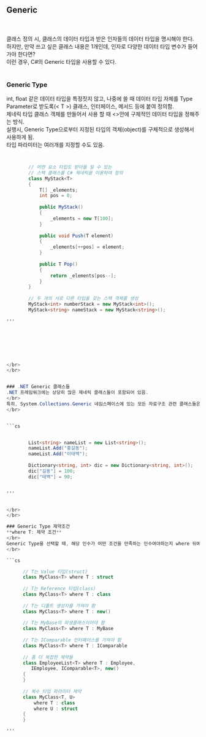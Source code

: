 ## Generic
</br>
</br>
클래스 정의 시, 클래스의 데이터 타입과 받은 인자들의 데이터 타입을 명시해야 한다.
</br>
하지만, 만약 쓰고 싶은 클래스 내용은 1개인데, 인자로 다양한 데이터 타입 변수가 들어가야 한다면?
</br>
이런 경우, C#의 Generic 타입을 사용할 수 있다.
</br>
</br>

### Generic Type
int, float 같은 데이터 타입을 특정짓지 않고, 나중에 쓸 때 데이터 타입 자체를 Type Parameter로 받도록(< T >) 클래스, 인터페이스, 메서드 등에 붙여 정의함.
</br>
제네릭 타입 클래스 객체를 만들어서 사용 할 때 <>안에 구체적인 데이터 타입을 정해주는 방식.
</br>
실행시, Generic Type으로부터 지정된 타입의 객체(object)를 구체적으로 생성해서 사용하게 됨.
</br>
타입 파라미터는 여러개를 지정할 수도 있음.
</br>

```cs


        // 어떤 요소 타입도 받아들 일 수 있는
        // 스택 클래스를 C# 제네릭을 이용하여 정의
        class MyStack<T>
        {
            T[] _elements;
            int pos = 0;
        
            public MyStack()
            {
                _elements = new T[100];
            }
        
            public void Push(T element)
            {
                _elements[++pos] = element;
            }
        
            public T Pop()
            {
                return _elements[pos--];
            }
        }
        
        // 두 개의 서로 다른 타입을 갖는 스택 객체를 생성
        MyStack<int> numberStack = new MyStack<int>();
        MyStack<string> nameStack = new MyStack<string>();
        
'''







</br>
</br>


### .NET Generic 클래스들
.NET 프레임워크에는 상당히 많은 제네릭 클래스들이 포함되어 있음.
</br>
특히, System.Collections.Generic 네임스페이스에 있는 모든 자료구조 관련 클래스들은 제네릭 타입임. (List<T>, Dictionary<T>, LinkedList<T> 등)
</br>


```cs


        List<string> nameList = new List<string>();
        nameList.Add("홍길동");
        nameList.Add("이태백");
        
        Dictionary<string, int> dic = new Dictionary<string, int>();
        dic["길동"] = 100;
        dic["태백"] = 90;


'''


</br>
</br>

### Generic Type 제약조건
**where T: 제약 조건**
</br>
Generic Type을 선택할 때, 해당 인수가 어떤 조건을 만족하는 인수여야하는지 where 뒤에 제약 조건을 붙여서 받아올 데이터 타입을 제한할 수 있음.
</br>

```cs

      // T는 Value 타입(struct)
      class MyClass<T> where T : struct 
      
      // T는 Reference 타입(class)
      class MyClass<T> where T : class
      
      // T는 디폴트 생성자를 가져야 함
      class MyClass<T> where T : new() 
      
      // T는 MyBase의 파생클래스이어야 함
      class MyClass<T> where T : MyBase
      
      // T는 IComparable 인터페이스를 가져야 함
      class MyClass<T> where T : IComparable
      
      // 좀 더 복잡한 제약들
      class EmployeeList<T> where T : Employee,
         IEmployee, IComparable<T>, new()
      {
      }
      
      // 복수 타입 파라미터 제약
      class MyClass<T, U> 
          where T : class
          where U : struct
      {
      }

'''
